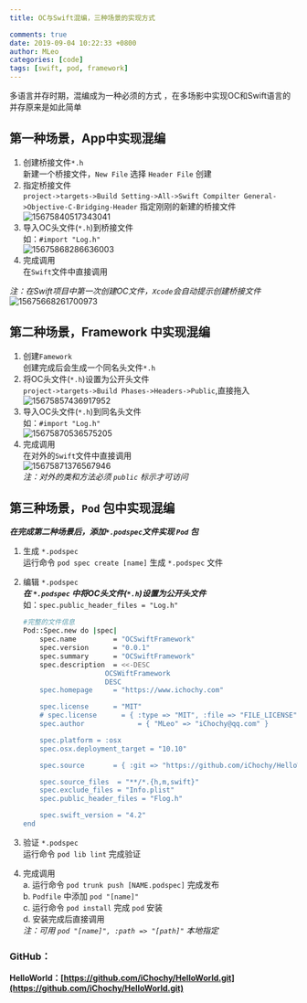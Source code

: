 ```yaml
---
title: OC与Swift混编，三种场景的实现方式

comments: true
date: 2019-09-04 10:22:33 +0800
author: MLeo
categories: [code] 
tags: [swift, pod, framework]
---
```


多语言并存时期，混编成为一种必须的方式 ，在多场影中实现OC和Swift语言的并存原来是如此简单

## 第一种场景，App中实现混编  
1. 创建桥接文件`*.h`  
    新建一个桥接文件，`New File` 选择 `Header File` 创建
2. 指定桥接文件  
    `project->targets->Build Setting->All->Swift Compilter General->Objective-C-Bridging-Header` 指定刚刚的新建的桥接文件  
    ![15675840517343041](https://images.ichochy.com/15675840517343041.png)
3. 导入OC头文件(`*.h`)到桥接文件  
    如：`#import "Log.h"`  
    ![15675868286636003](https://images.ichochy.com/15675868286636003.png)  
4. 完成调用  
    在`Swift`文件中直接调用 

*注：在Swift项目中第一次创建OC文件，`Xcode`会自动提示创建桥接文件*  
![15675668261700973](https://images.ichochy.com/15675668261700973.png)  

## 第二种场景，Framework 中实现混编  
1. 创建`Famework`  
    创建完成后会生成一个同名头文件`*.h`
2. 将OC头文件(`*.h`)设置为公开头文件  
    `project->targets->Build Phases->Headers->Public`,直接拖入  
    ![15675857436917952](https://images.ichochy.com/15675857436917952.png)
3. 导入OC头文件(`*.h`)到同名头文件  
    如：`#import "Log.h"`  
    ![15675870536575205](https://images.ichochy.com/15675870536575205.png)  
4. 完成调用  
    在对外的`Swift`文件中直接调用  
    ![15675871376567946](https://images.ichochy.com/15675871376567946.png)  
    *注：对外的类和方法必须 `public` 标示才可访问*

## 第三种场景，`Pod` 包中实现混编  
***在完成第二种场景后，添加`*.podspec`文件实现 `Pod` 包***  
1. 生成 `*.podspec`   
    运行命令 `pod spec create [name]` 生成 `*.podspec` 文件
2. 编辑 `*.podspec`  
    ***在 `*.podspec` 中将OC头文件(`*.h`)设置为公开头文件***  
    如：`spec.public_header_files = "Log.h"`
    
    ```bash
    #完整的文件信息
    Pod::Spec.new do |spec|
        spec.name         = "OCSwiftFramework"
        spec.version      = "0.0.1"
        spec.summary      = "OCSwiftFramework"
        spec.description  = <<-DESC
                        OCSWiftFramework
                        DESC
        spec.homepage     = "https://www.ichochy.com"

        spec.license      = "MIT"
        # spec.license      = { :type => "MIT", :file => "FILE_LICENSE" }
        spec.author             = { "MLeo" => "iChochy@qq.com" }

        spec.platform = :osx
        spec.osx.deployment_target = "10.10"

        spec.source       = { :git => "https://github.com/iChochy/HelloWorld.git", :tag => "#{spec.version}" }

        spec.source_files  = "**/*.{h,m,swift}"
        spec.exclude_files = "Info.plist"
        spec.public_header_files = "Flog.h"

        spec.swift_version = "4.2"
    end
    ```

3. 验证  `*.podspec`  
    运行命令 `pod lib lint` 完成验证  
4. 完成调用  
    a. 运行命令 `pod trunk push [NAME.podspec]` 完成发布  
    b. `Podfile` 中添加 `pod "[name]"`  
    c. 运行命令 `pod install` 完成 `pod` 安装  
    d. 安装完成后直接调用  
    *注：可用 `pod "[name]", :path => "[path]"` 本地指定*

### GitHub：  
**HelloWorld：[https://github.com/iChochy/HelloWorld.git](https://github.com/iChochy/HelloWorld.git)**